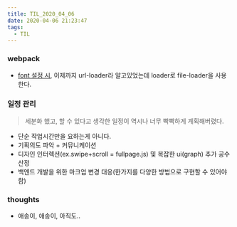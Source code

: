 ```yaml
---
title: TIL_2020_04_06
date: 2020-04-06 21:23:47
tags:
  - TIL
---
```



### webpack
- [font 설정 시](https://stackoverflow.com/questions/45489897/load-fonts-with-webpack-and-font-face), 이제까지 url-loader라 알고있었는데 loader로 file-loader을 사용한다.


### 일정 관리
> 세분화 했고, 할 수 있다고 생각한 일정이 역시나 너무 빡빡하게 계획해버렸다.


- 단순 작업시간만을 요하는게 아니다.
- 기획의도 파악 + 커뮤니케이션
- 디자인 인터렉션(ex.swipe+scroll = fullpage.js) 및 복잡한 ui(graph) 추가 공수 산정
- 백엔드 개발을 위한 마크업 변경 대응(한가지를 다양한 방법으로 구현할 수 있어야함)


### thoughts
- 애송이, 애송이, 아직도..
